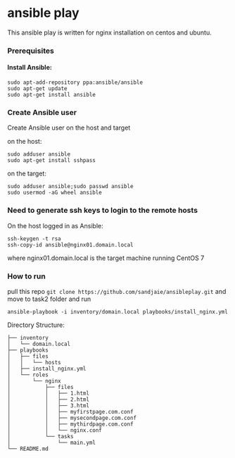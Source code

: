 # ansible play

This ansible play is written for nginx installation on centos and ubuntu.
### Prerequisites 
#### Install Ansible:
```
sudo apt-add-repository ppa:ansible/ansible
sudo apt-get update
sudo apt-get install ansible
```

### Create Ansible user
Create Ansible user on the host and target

on the host:
```
sudo adduser ansible
sudo apt-get install sshpass
```

on the target:
```
sudo adduser ansible;sudo passwd ansible
sudo usermod -aG wheel ansible
```

### Need to generate ssh keys to login to the remote hosts

On the host logged in as Ansible:
```
ssh-keygen -t rsa
ssh-copy-id ansible@nginx01.domain.local
```
where nginx01.domain.local is the target machine running CentOS 7

### How to run
pull this repo ```git clone https://github.com/sandjaie/ansibleplay.git``` and move to task2 folder and run
```
ansible-playbook -i inventory/domain.local playbooks/install_nginx.yml
```

Directory Structure:
```
├── inventory
│   └── domain.local
├── playbooks
│   ├── files
│   │   └── hosts
│   ├── install_nginx.yml
│   └── roles
│       └── nginx
│           ├── files
│           │   ├── 1.html
│           │   ├── 2.html
│           │   ├── 3.html
│           │   ├── myfirstpage.com.conf
│           │   ├── mysecondpage.com.conf
│           │   ├── mythirdpage.com.conf
│           │   └── nginx.conf
│           └── tasks
│               └── main.yml
└── README.md
```
